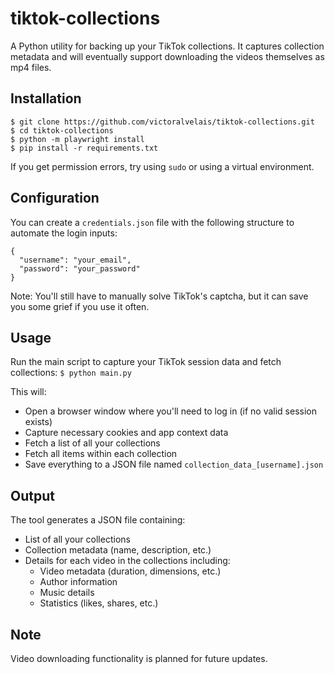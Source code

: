 # tiktok-collections
A Python utility for backing up your TikTok collections. It captures collection metadata and will eventually support downloading the videos themselves as mp4 files.

## Installation
```
$ git clone https://github.com/victoralvelais/tiktok-collections.git
$ cd tiktok-collections
$ python -m playwright install
$ pip install -r requirements.txt
```

If you get permission errors, try using `sudo` or using a virtual environment.

## Configuration
You can create a `credentials.json` file with the following structure to automate the login inputs:
```
{
  "username": "your_email",
  "password": "your_password"
}
```
Note: You'll still have to manually solve TikTok's captcha, but it can save you some grief if you use it often.

## Usage
Run the main script to capture your TikTok session data and fetch collections:
```$ python main.py```

This will:
- Open a browser window where you'll need to log in (if no valid session exists)
- Capture necessary cookies and app context data
- Fetch a list of all your collections
- Fetch all items within each collection
- Save everything to a JSON file named `collection_data_[username].json`

## Output
The tool generates a JSON file containing:
- List of all your collections
- Collection metadata (name, description, etc.)
- Details for each video in the collections including:
  - Video metadata (duration, dimensions, etc.)
  - Author information
  - Music details
  - Statistics (likes, shares, etc.)

## Note
Video downloading functionality is planned for future updates.